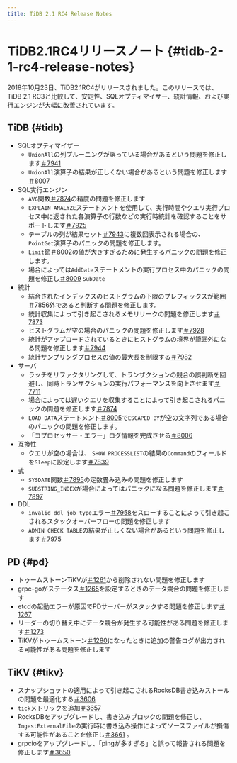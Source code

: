 ```yaml
---
title: TiDB 2.1 RC4 Release Notes
---
```


# TiDB2.1RC4リリースノート {#tidb-2-1-rc4-release-notes}

2018年10月23日、TiDB2.1RC4がリリースされました。このリリースでは、TiDB 2.1 RC3と比較して、安定性、SQLオプティマイザー、統計情報、および実行エンジンが大幅に改善されています。

## TiDB {#tidb}

-   SQLオプティマイザー
    -   `UnionAll`の列プルーニングが誤っている場合があるという問題を修正します[＃7941](https://github.com/pingcap/tidb/pull/7941)
    -   `UnionAll`演算子の結果が正しくない場合があるという問題を修正します[＃8007](https://github.com/pingcap/tidb/pull/8007)
-   SQL実行エンジン
    -   `AVG`関数[＃7874](https://github.com/pingcap/tidb/pull/7874)の精度の問題を修正します
    -   `EXPLAIN ANALYZE`ステートメントを使用して、実行時間やクエリ実行プロセス中に返された各演算子の行数などの実行時統計を確認することをサポートします[＃7925](https://github.com/pingcap/tidb/pull/7925)
    -   テーブルの列が結果セット[＃7943](https://github.com/pingcap/tidb/pull/7943)に複数回表示される場合の、 `PointGet`演算子のパニックの問題を修正します。
    -   `Limit`節[＃8002](https://github.com/pingcap/tidb/pull/8002)の値が大きすぎるために発生するパニックの問題を修正します。
    -   場合によっては`AddDate`ステートメントの実行プロセス中のパニックの問題を修正し[＃8009](https://github.com/pingcap/tidb/pull/8009) `SubDate`
-   統計
    -   結合されたインデックスのヒストグラムの下限のプレフィックスが範囲[＃7856](https://github.com/pingcap/tidb/pull/7856)外であると判断する問題を修正します。
    -   統計収集によって引き起こされるメモリリークの問題を修正します[＃7873](https://github.com/pingcap/tidb/pull/7873)
    -   ヒストグラムが空の場合のパニックの問題を修正します[＃7928](https://github.com/pingcap/tidb/pull/7928)
    -   統計がアップロードされているときにヒストグラムの境界が範囲外になる問題を修正します[＃7944](https://github.com/pingcap/tidb/pull/7944)
    -   統計サンプリングプロセスの値の最大長を制限する[＃7982](https://github.com/pingcap/tidb/pull/7982)
-   サーバ
    -   ラッチをリファクタリングして、トランザクションの競合の誤判断を回避し、同時トランザクションの実行パフォーマンスを向上させます[＃7711](https://github.com/pingcap/tidb/pull/7711)
    -   場合によっては遅いクエリを収集することによって引き起こされるパニックの問題を修正します[＃7874](https://github.com/pingcap/tidb/pull/7847)
    -   `LOAD DATA`ステートメント[＃8005](https://github.com/pingcap/tidb/pull/8005)で`ESCAPED BY`が空の文字列である場合のパニックの問題を修正します。
    -   「コプロセッサー・エラー」ログ情報を完成させる[＃8006](https://github.com/pingcap/tidb/pull/8006)
-   互換性
    -   クエリが空の場合は、 `SHOW PROCESSLIST`の結果の`Command`のフィールドを`Sleep`に設定します[＃7839](https://github.com/pingcap/tidb/pull/7839)
-   式
    -   `SYSDATE`関数[＃7895](https://github.com/pingcap/tidb/pull/7895)の定数畳み込みの問題を修正します
    -   `SUBSTRING_INDEX`が場合によってはパニックになる問題を修正します[＃7897](https://github.com/pingcap/tidb/pull/7897)
-   DDL
    -   `invalid ddl job type`エラー[＃7958](https://github.com/pingcap/tidb/pull/7958)をスローすることによって引き起こされるスタックオーバーフローの問題を修正します
    -   `ADMIN CHECK TABLE`の結果が正しくない場合があるという問題を修正します[＃7975](https://github.com/pingcap/tidb/pull/7975)

## PD {#pd}

-   トゥームストーンTiKVが[＃1261](https://github.com/pingcap/pd/pull/1261)から削除されない問題を修正します
-   grpc-goがステータス[＃1265](https://github.com/pingcap/pd/pull/1265)を設定するときのデータ競合の問題を修正します
-   etcdの起動エラーが原因でPDサーバーがスタックする問題を修正します[＃1267](https://github.com/pingcap/pd/pull/1267)
-   リーダーの切り替え中にデータ競合が発生する可能性がある問題を修正します[＃1273](https://github.com/pingcap/pd/pull/1273)
-   TiKVがトゥームストーン[＃1280](https://github.com/pingcap/pd/pull/1273)になったときに追加の警告ログが出力される可能性がある問題を修正します

## TiKV {#tikv}

-   スナップショットの適用によって引き起こされるRocksDB書き込みストールの問題を最適化する[＃3606](https://github.com/tikv/tikv/pull/3606)
-   `tick`メトリックを追加[＃3657](https://github.com/tikv/tikv/pull/3657)
-   RocksDBをアップグレードし、書き込みブロックの問題を修正し、 `IngestExternalFile`の実行時に書き込み操作によってソースファイルが損傷する可能性があることを修正し[＃3661](https://github.com/tikv/tikv/pull/3661) 。
-   grpcioをアップグレードし、「pingが多すぎる」と誤って報告される問題を修正します[＃3650](https://github.com/tikv/tikv/pull/3650)
